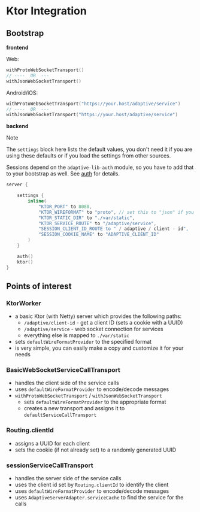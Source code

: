 # Ktor Integration

## Bootstrap

**frontend**

Web:

```kotlin
withProtoWebSocketTransport()
// ----  OR  ---
withJsonWebSocketTransport()
```

Android/iOS:

```kotlin
withProtoWebSocketTransport("https://your.host/adaptive/service")
// ----  OR  ---
withJsonWebSocketTransport("https://your.host/adaptive/service")
```

**backend**

> [!NOTE]
>
> The `settings` block here lists the default values, you don't need it if you are using
> these defaults or if you load the settings from other sources.
>
> Sessions depend on the `adaptive-lib-auth` module, so you have to add that to your
> bootstrap as well. See [auth](../auth/readme.md) for details.
>

```kotlin
server {

    settings {
        inline(
            "KTOR_PORT" to 8080,
            "KTOR_WIREFORMAT" to "proto", // set this to "json" if you want JSON
            "KTOR_STATIC_DIR" to "./var/static",
            "KTOR_SERVICE_ROUTE" to "/adaptive/service",
            "SESSION_CLIENT_ID_ROUTE to " / adaptive / client - id",
            "SESSION_COOKIE_NAME" to "ADAPTIVE_CLIENT_ID"
        )
    }

    auth()
    ktor()
}
```

## Points of interest

### KtorWorker

* a basic Ktor (with Netty) server which provides the following paths:
    * `/adaptive/client-id` - get a client ID (sets a cookie with a UUID)
    * `/adaptive/service` - web socket connection for services
    * everything else is mapped to `./var/static`
* sets `defaultWireFormatProvider` to the specified format
* is very simple, you can easily make a copy and customize it for your needs

### BasicWebSocketServiceCallTransport

* handles the client side of the service calls
* uses `defaultWireFormatProvider` to encode/decode messages
* `withProtoWebSocketTransport` / `withJsonWebSocketTransport`
    * sets `defaultWireFormatProvider` to the appropriate format
    * creates a new transport and assigns it to `defaultServiceCallTransport`

### Routing.clientId

* assigns a UUID for each client
* sets the cookie (if not already set) to a randomly generated UUID

### sessionServiceCallTransport

* handles the server side of the service calls
* uses the client id set by `Routing.clientId` to identify the client
* uses `defaultWireFormatProvider` to encode/decode messages
* uses `AdaptiveServerAdapter.serviceCache` to find the service for the calls